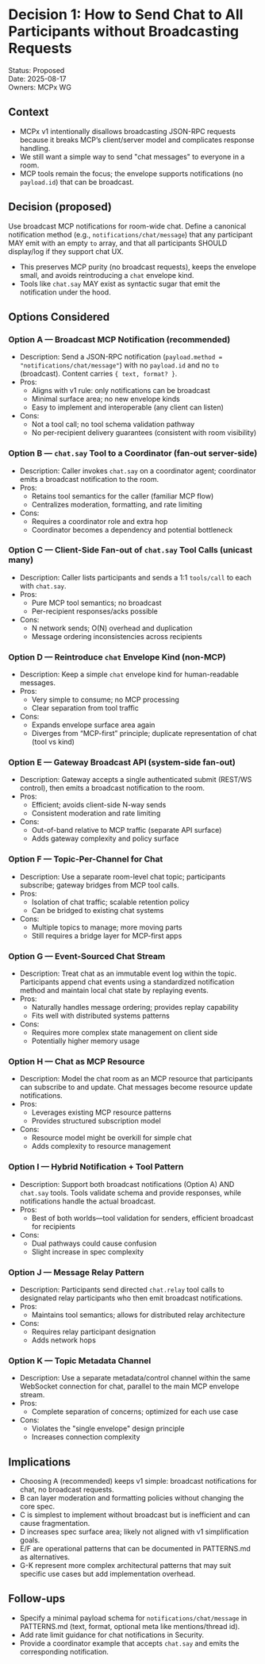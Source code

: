 # Decision 1: How to Send Chat to All Participants without Broadcasting Requests

Status: Proposed  
Date: 2025-08-17  
Owners: MCPx WG

## Context

- MCPx v1 intentionally disallows broadcasting JSON-RPC requests because it breaks MCP’s client/server model and complicates response handling.
- We still want a simple way to send "chat messages" to everyone in a room.
- MCP tools remain the focus; the envelope supports notifications (no `payload.id`) that can be broadcast.

## Decision (proposed)

Use broadcast MCP notifications for room-wide chat. Define a canonical notification method (e.g., `notifications/chat/message`) that any participant MAY emit with an empty `to` array, and that all participants SHOULD display/log if they support chat UX.

- This preserves MCP purity (no broadcast requests), keeps the envelope small, and avoids reintroducing a `chat` envelope kind.
- Tools like `chat.say` MAY exist as syntactic sugar that emit the notification under the hood.

## Options Considered

### Option A — Broadcast MCP Notification (recommended)
- Description: Send a JSON-RPC notification (`payload.method = "notifications/chat/message"`) with no `payload.id` and no `to` (broadcast). Content carries `{ text, format? }`.
- Pros:
  - Aligns with v1 rule: only notifications can be broadcast
  - Minimal surface area; no new envelope kinds
  - Easy to implement and interoperable (any client can listen)
- Cons:
  - Not a tool call; no tool schema validation pathway
  - No per-recipient delivery guarantees (consistent with room visibility)

### Option B — `chat.say` Tool to a Coordinator (fan-out server-side)
- Description: Caller invokes `chat.say` on a coordinator agent; coordinator emits a broadcast notification to the room.
- Pros:
  - Retains tool semantics for the caller (familiar MCP flow)
  - Centralizes moderation, formatting, and rate limiting
- Cons:
  - Requires a coordinator role and extra hop
  - Coordinator becomes a dependency and potential bottleneck

### Option C — Client-Side Fan-out of `chat.say` Tool Calls (unicast many)
- Description: Caller lists participants and sends a 1:1 `tools/call` to each with `chat.say`.
- Pros:
  - Pure MCP tool semantics; no broadcast
  - Per-recipient responses/acks possible
- Cons:
  - N network sends; O(N) overhead and duplication
  - Message ordering inconsistencies across recipients

### Option D — Reintroduce `chat` Envelope Kind (non-MCP)
- Description: Keep a simple `chat` envelope kind for human-readable messages.
- Pros:
  - Very simple to consume; no MCP processing
  - Clear separation from tool traffic
- Cons:
  - Expands envelope surface area again
  - Diverges from “MCP-first” principle; duplicate representation of chat (tool vs kind)

### Option E — Gateway Broadcast API (system-side fan-out)
- Description: Gateway accepts a single authenticated submit (REST/WS control), then emits a broadcast notification to the room.
- Pros:
  - Efficient; avoids client-side N-way sends
  - Consistent moderation and rate limiting
- Cons:
  - Out-of-band relative to MCP traffic (separate API surface)
  - Adds gateway complexity and policy surface

### Option F — Topic-Per-Channel for Chat
- Description: Use a separate room-level chat topic; participants subscribe; gateway bridges from MCP tool calls.
- Pros:
  - Isolation of chat traffic; scalable retention policy
  - Can be bridged to existing chat systems
- Cons:
  - Multiple topics to manage; more moving parts
  - Still requires a bridge layer for MCP-first apps

### Option G — Event-Sourced Chat Stream
- Description: Treat chat as an immutable event log within the topic. Participants append chat events using a standardized notification method and maintain local chat state by replaying events.
- Pros:
  - Naturally handles message ordering; provides replay capability
  - Fits well with distributed systems patterns
- Cons:
  - Requires more complex state management on client side
  - Potentially higher memory usage

### Option H — Chat as MCP Resource  
- Description: Model the chat room as an MCP resource that participants can subscribe to and update. Chat messages become resource update notifications.
- Pros:
  - Leverages existing MCP resource patterns
  - Provides structured subscription model
- Cons:
  - Resource model might be overkill for simple chat
  - Adds complexity to resource management

### Option I — Hybrid Notification + Tool Pattern
- Description: Support both broadcast notifications (Option A) AND `chat.say` tools. Tools validate schema and provide responses, while notifications handle the actual broadcast.
- Pros:
  - Best of both worlds—tool validation for senders, efficient broadcast for recipients
- Cons:
  - Dual pathways could cause confusion
  - Slight increase in spec complexity

### Option J — Message Relay Pattern
- Description: Participants send directed `chat.relay` tool calls to designated relay participants who then emit broadcast notifications.
- Pros:
  - Maintains tool semantics; allows for distributed relay architecture
- Cons:
  - Requires relay participant designation
  - Adds network hops

### Option K — Topic Metadata Channel
- Description: Use a separate metadata/control channel within the same WebSocket connection for chat, parallel to the main MCP envelope stream.
- Pros:
  - Complete separation of concerns; optimized for each use case
- Cons:
  - Violates the "single envelope" design principle
  - Increases connection complexity

## Implications
- Choosing A (recommended) keeps v1 simple: broadcast notifications for chat, no broadcast requests.
- B can layer moderation and formatting policies without changing the core spec.
- C is simplest to implement without broadcast but is inefficient and can cause fragmentation.
- D increases spec surface area; likely not aligned with v1 simplification goals.
- E/F are operational patterns that can be documented in PATTERNS.md as alternatives.
- G-K represent more complex architectural patterns that may suit specific use cases but add implementation overhead.

## Follow-ups
- Specify a minimal payload schema for `notifications/chat/message` in PATTERNS.md (text, format, optional meta like mentions/thread id).
- Add rate limit guidance for chat notifications in Security.
- Provide a coordinator example that accepts `chat.say` and emits the corresponding notification.

